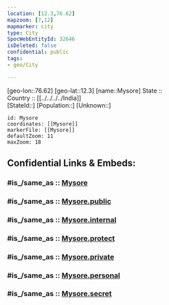 ```yaml
---
location: [12.3,76.62] 
mapzoom: [7,12] 
mapmarker: city 
type: City
SpocWebEntityId: 32646
isDeleted: false
confidential: public
tags:
- geo/City

---
```


[geo-lon::76.62] 
[geo-lat::12.3] 
[name::Mysore] 
State ::  
Country :: [[../../../../India]]  
[StateId::] 
[Population::] 
[Unknown::] 


```leaflet
id: Mysore
coordinates: [[Mysore]] 
markerFile: [[Mysore]] 
defaultZoom: 11 
maxZoom: 18
```


## Confidential Links & Embeds: 

### #is_/same_as :: [Mysore](/_Standards/Earth/Continent/Asia/Indian_Subcontinent/India/States~India/Karnataka/City/Mysore.md) 

### #is_/same_as :: [Mysore.public](/_public/Earth/Continent/Asia/Indian_Subcontinent/India/States~India/Karnataka/City/Mysore.public.md) 

### #is_/same_as :: [Mysore.internal](/_internal/Earth/Continent/Asia/Indian_Subcontinent/India/States~India/Karnataka/City/Mysore.internal.md) 

### #is_/same_as :: [Mysore.protect](/_protect/Earth/Continent/Asia/Indian_Subcontinent/India/States~India/Karnataka/City/Mysore.protect.md) 

### #is_/same_as :: [Mysore.private](/_private/Earth/Continent/Asia/Indian_Subcontinent/India/States~India/Karnataka/City/Mysore.private.md) 

### #is_/same_as :: [Mysore.personal](/_personal/Earth/Continent/Asia/Indian_Subcontinent/India/States~India/Karnataka/City/Mysore.personal.md) 

### #is_/same_as :: [Mysore.secret](/_secret/Earth/Continent/Asia/Indian_Subcontinent/India/States~India/Karnataka/City/Mysore.secret.md)

